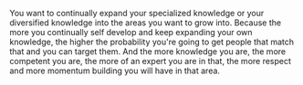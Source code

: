  You want to continually expand your specialized knowledge or your diversified knowledge into the areas you want to grow into. Because the more you continually self develop and keep expanding your own knowledge, the higher the probability you're going to get people that match that and you can target them. And the more knowledge you are, the more competent you are, the more of an expert you are in that, the more respect and more momentum building you will have in that area.